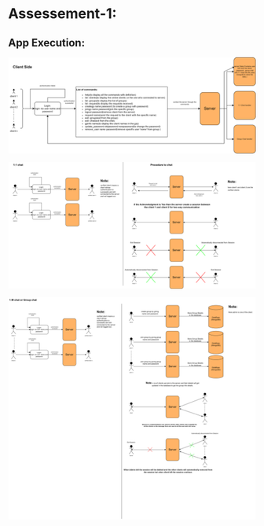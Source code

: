# Assessement-1:

## App Execution:

![ ](assessment-1-Page-1.png)

![ ](assessment-1-Page-2.png)

![ ](assessment-1-Page-3.png)
